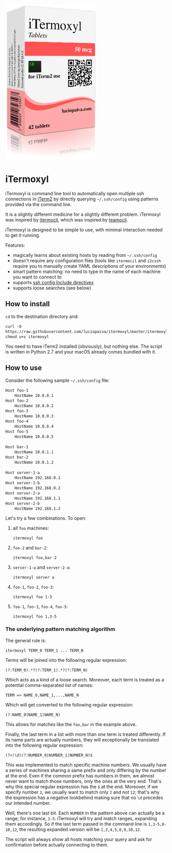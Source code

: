 
![iTermoxyl](itermoxyl.png)

# iTermoxyl

iTermoxyl is command line tool to automatically open multiple ssh connections in [iTerm2](https://iterm2.com/) by directly querying `~/.ssh/config` using patterns provided via the command line.

It is a slightly different medicine for a slightly different problem. iTermoxyl was inspired by [itermocil](https://github.com/TomAnthony/itermocil), which was inspired by [teamocil](https://github.com/remiprev/teamocil).

iTermoxyl is designed to be simple to use, with minimal interaction needed to get it running.

Features:

- magically learns about existing hosts by reading from `~/.ssh/config`
- doesn't require any configuration files (tools like `itermocil` and `i2cssh` require you to manually create YAML descriptions of your environments)
- smart pattern matching: no need to type in the name of each machine you want to connect to
- supports [ssh config Include directives](https://man.openbsd.org/ssh_config#Include)
- supports loose searches (see below)

## How to install

`cd` to the destination directory and:

    curl -O https://raw.githubusercontent.com/luciopaiva/itermoxyl/master/itermoxyl
    chmod u+x itermoxyl

You need to have iTerm2 installed (obviously), but nothing else. The script is written in Python 2.7 and your macOS already comes bundled with it.

## How to use

Consider the following sample `~/.ssh/config` file:

```
Host foo-1
    HostName 10.0.0.1
Host foo-2
    HostName 10.0.0.2
Host foo-3
    HostName 10.0.0.3
Host foo-4
    HostName 10.0.0.4
Host foo-5
    HostName 10.0.0.5

Host bar-1
    HostName 10.0.1.1
Host bar-2
    HostName 10.0.1.2

Host server-1-a
    HostName 192.168.0.1
Host server-1-b
    HostName 192.168.0.2
Host server-2-a
    HostName 192.168.1.1
Host server-2-b
    HostName 192.168.1.2
```

Let's try a few combinations. To open:

1. all `foo` machines:

       itermoxyl foo

2. `foo-2` and `bar-2`:

       itermoxyl foo,bar 2

3. `server-1-a` and `server-2-a`:

       itermoxyl server a

4. `foo-1`, `foo-2`, `foo-3`:

       itermoxyl foo 1-3

5. `foo-1`, `foo-3`, `foo-4`, `foo-5`:

       itermoxyl foo 1,3-5

### The underlying pattern matching algorithm

The general rule is:

    itermoxyl TERM_0 TERM_1 ... TERM_N

Terms will be joined into the following regular expression:

    (?:TERM_0).*?(?:TERM_1).*?(?:TERM_N)

Which acts as a kind of a loose search. Moreover, each term is treated as a potential comma-separated list of names:

    TERM => NAME_0,NAME_1,...,NAME_N

Which will get converted to the following regular expression:

    (?:NAME_0|NAME_1|NAME_N)

This allows for matches like the `foo,bar` in the example above.

Finally, the last term in a list with more than one term is treated differently. If its name parts are actually numbers, they will exceptionally be translated into the following regular expression:

    (?<!\d)(?:NUMBER_0|NUMBER_1|NUMBER_N)$

This was implemented to match specific machine numbers. We usually have a series of machines sharing a same prefix and only differing by the number at the end. Even if the common prefix has numbers in them, we almost never want to match those numbers, only the ones at the very end. That's why this special regular expression has the `$` at the end. Moreover, if we specify number `2`, we usually want to match only `2` and not `12`; that's why the expression has a negative lookbehind making sure that no `\d` precedes our intended number.

Well, there's one last bit. Each `NUMBER` in the pattern above can actually be a range; for instance, `1-5`. iTermoxyl will try and match ranges, expanding them accordingly. So if the last term passed in the command line is `1,3-5,8-10,12`, the resulting expanded version will be `1,3,4,5,8,9,10,12`.

The script will always show all hosts matching your query and ask for confirmation before actually connecting to them.
